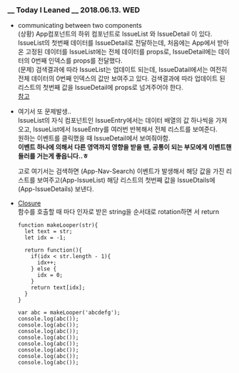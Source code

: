### __ Today I Leaned __ 2018.06.13. WED



- communicating between two components  
  (상황) App컴포넌트의 하위 컴포넌트로 IssueList 와 IssueDetail 이 있다. IssueList의 첫번째 데이터를 IssueDetail로 전달하는데, 처음에는 App에서 받아온 고정된 데이터를 IssueList에는 전체 데이터를 props로, IssueDetail에는 데이터의 0번째 인덱스를 props를 전달했다.  
  (문제) 검색결과에 따라 IssueList는 업데이트 되는데, IssueDatail에서는 여전히 전체 데이터의 0번째 인덱스의 값만 보여주고 있다. 검색결과에 따라 업데이트 된 리스트의 첫번째 값을 IssueDetail에 props로 넘겨주어야 한다.  
  [참고](https://stackoverflow.com/questions/21285923/reactjs-two-components-communicating)

- 여기서 또 문제발생..  
  IssueList의 자식 컴포넌트인 IssueEntry에서는 데이터 배열의 값 하나씩을 가져오고, IssueList에서 IssueEntry를 여러번 반복해서 전체 리스트를 보여준다.  
  원하는 이벤트를 클릭했을 때 IssueDetail에서 보여줘야함.  
  **이벤트 하나에 의해서 다른 영역까지 영향을 받을 땐, 공통이 되는 부모에게 이벤트핸들러를 거는게 좋읍니다..ㅎ**  

  고로 여기서는 검색하면 (App-Nav-Search) 이벤트가 발생해서 해당 값을 가진 리스트를 보여주고(App-IssueList) 해당 리스트의 첫번째 값을 IssueDtails에 (App-IssueDetails) 보낸다.

- [Closure](https://hyunseob.github.io/2016/08/30/javascript-closure/)  
  함수를 호출할 때 마다 인자로 받은 string을 순서대로 rotation하면 서 return  

  ```
  function makeLooper(str){
    let text = str;
    let idx = -1;
  
    return function(){
      if(idx < str.length - 1){
        idx++;
      } else {
        idx = 0;
      }
      return text[idx];
    }
  }
  
  var abc = makeLooper('abcdefg');
  console.log(abc());
  console.log(abc());
  console.log(abc());
  console.log(abc());
  console.log(abc());
  console.log(abc());
  console.log(abc());
  console.log(abc());
  ```
  

